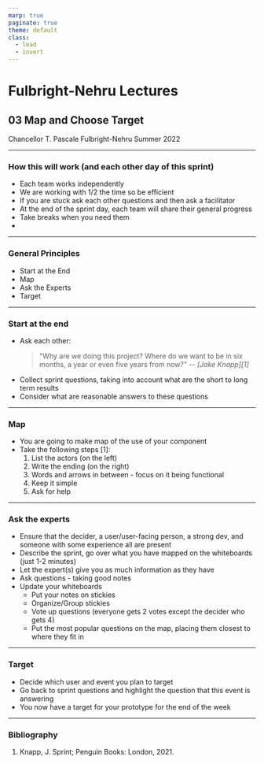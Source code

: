 ```yaml
---
marp: true
paginate: true
theme: default
class:
  - lead
  - invert
---
```


# Fulbright-Nehru Lectures
## 03 Map and Choose Target


Chancellor T. Pascale
Fulbright-Nehru
Summer 2022

-------------------------------

### How this will work (and each other day of this sprint)

- Each team works independently
- We are working with 1/2 the time so be efficient
- If you are stuck ask each other questions and then ask a facilitator
- At the end of the sprint day, each team will share their general progress
- Take breaks when you need them
- 
-------------------------------
### General Principles

- Start at the End
- Map
- Ask the Experts
- Target

-------------------------------

### Start at the end

- Ask each other:
    > "Why are we doing this project? Where do we want to be in six months, a year or even five years from now?"
    -- <cite>[Jake Knapp][1]</cite>
- Collect sprint questions, taking into account what are the short to long term results
- Consider what are reasonable answers to these questions

-------------------------------

### Map

- You are going to make map of the use of your component
- Take the following steps [1]:
    1. List the actors (on the left)
    2. Write the ending (on the right)
    3. Words and arrows in between - focus on it being functional
    4. Keep it simple
    5. Ask for help

-------------------------------

### Ask the experts

- Ensure that the decider, a user/user-facing person, a strong dev, and someone with some experience all are present
- Describe the sprint, go over what you have mapped on the whiteboards (just 1-2 minutes)
- Let the expert(s) give you as much information as they have
- Ask questions - taking good notes
- Update your whiteboards
  - Put your notes on stickies
  - Organize/Group stickies 
  - Vote up questions (everyone gets 2 votes except the decider who gets 4)
  - Put the most popular questions on the map, placing them closest to where they fit in

-------------------------------

### Target

- Decide which user and event you plan to target
- Go back to sprint questions and highlight the question that this event is answering
- You now have a target for your prototype for the end of the week

-------------------------------

### Bibliography

1. Knapp, J. Sprint; Penguin Books: London, 2021. 